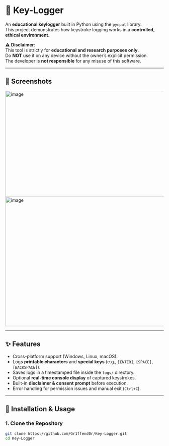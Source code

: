 # 🔑 Key-Logger

An **educational keylogger** built in Python using the `pynput` library.  
This project demonstrates how keystroke logging works in a **controlled, ethical environment**.  

⚠️ **Disclaimer**:  
This tool is strictly for **educational and research purposes only**.  
Do **NOT** use it on any device without the owner’s explicit permission.  
The developer is **not responsible** for any misuse of this software.  

---

## 📸 Screenshots

<img width="912" height="336" alt="image" src="https://github.com/user-attachments/assets/8e58b5da-06a2-4e24-8c9a-8a5a90e413e9" />

<img width="805" height="410" alt="image" src="https://github.com/user-attachments/assets/4ec06afe-9d7d-4362-a9b1-07c25df1b066" />




---

## ✨ Features
- Cross-platform support (Windows, Linux, macOS).
- Logs **printable characters** and **special keys** (e.g., `[ENTER]`, `[SPACE]`, `[BACKSPACE]`).
- Saves logs in a timestamped file inside the `logs/` directory.
- Optional **real-time console display** of captured keystrokes.
- Built-in **disclaimer & consent prompt** before execution.
- Error handling for permission issues and manual exit (`Ctrl+C`).

---

## 🚀 Installation & Usage

### 1. Clone the Repository
```bash
git clone https://github.com/Gr1ffend0r/Key-Logger.git
cd Key-Logger
